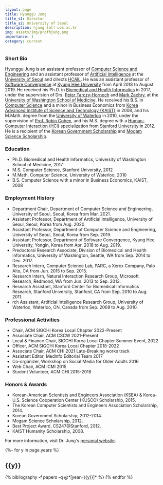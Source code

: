 ```yaml
---
layout: page
title: Hyunggu Jung
title_s1: Director
title_s2: University of Seoul
description: hjung [at] uos.ac.kr
img: assets/img/profhjung.png
importance: 1
category: current
---
```


### Short Bio
<p>Hyunggu Jung is an assistant professor of <a href="https://www.uos.ac.kr/engineering/depart/cs/welcome.do">Computer Science and Engineering</a> and an assistant professor
of <a href="https://www.uos.ac.kr/engineering/depart/ai/welcome.do">Artificial Intelligence</a> at the <a href="https://www.uos.ac.kr/en/main.do">University of Seoul</a>
    and directs <a href="http://hcail.github.io">HCAIL</a>.
    He was an assistant professor of <a href="http://swcon.khu.ac.kr/">Software Convergence</a> at <a href="http://www.khu.ac.kr/eng">Kyung Hee University</a> from April 2018 to August 2019.
    He received his Ph.D. in <a href="http://www.bhi.washington.edu">Biomedical and Health Informatics</a> in 2017, under the supervision of Drs. <a href="http://faculty.washington.edu/pth">Peter Tarczy-Hornoch</a> and <a href="https://www.hcde.washington.edu/zachry">Mark Zachry</a>, at the <a href="http://www.uwmedicine.org">University of Washington School of Medicine</a>. He received his B.S. in <a href="https://cs.kaist.ac.kr">Computer Science</a> and a minor in Business Economics from <a href="http://www.kaist.edu/html/en/index.html">Korea Advanced Institute of Science and Technology (KAIST)</a> in 2008, and his M.Math. degree from the <a href="https://uwaterloo.ca">University of Waterloo</a> in 2010, under the supervision of <a href="https://cs.uwaterloo.ca/~rcohen/">Prof. Robin Cohen</a>, and his M.S. degree with a <a href="http://hci.stanford.edu">Human-Computer Interaction (HCI)</a> specialization from <a href="http://www.stanford.edu">Stanford University</a> in 2012.
    He is a recipient of the <a href="http://www.niied.go.kr/user/nd76648.do">Korean Government Scholarship</a> and <a href="http://mogamfoundation.or.kr">Mogam Science Scholarship</a>.</p>

### Education
<ul>
<li>Ph.D. Biomedical and Health Informatics, University of Washington School of Medicine, 2017
</li>
<li>M.S. Computer Science, Stanford University, 2012
</li>
<li>M.Math. Computer Science, University of Waterloo, 2010
</li>
<li>B.S. Computer Science with a minor in Business Economics, KAIST, 2008
</li>
</ul>

### Employment History
<ul>
<li>Department Chair, Department of Computer Science and Engineering, University of Seoul, Seoul, Korea from Mar. 2021.
</li><li>
Assistant Professor, Department of Artificial Intelligence, University of Seoul, Seoul, Korea from Aug. 2020.
</li><li>
Assistant Professor, Department of Computer Science and Engineering, University of Seoul, Seoul, Korea from Sep. 2019.
</li><li>
Assistant Professor, Department of Software Convergence, Kyung Hee University, Yongin, Korea from Apr. 2018 to Aug. 2019.
</li><li>
Predoctoral Research Associate, Division of Biomedical and Health Informatics, University of Washington, Seattle, WA from Sep. 2014 to Dec. 2017.
</li><li>
Research Intern, Computer Science Lab, PARC, a Xerox Company, Palo Alto, CA from Jun. 2015 to Sep. 2015.
</li><li>
Research Intern, Natural Interaction Research Group, Microsoft Research, Redmond, WA from Jun. 2013 to Sep. 2013.
</li><li>
Research Assistant, Stanford Center for Biomedical Informatics Research, Stanford University, Stanford, CA from Sep. 2010 to Aug. 2011.
</li><li>rch Assistant, Artificial Intelligence Research Group, University of Waterloo, Waterloo, ON, Canada from Sep. 2008 to Aug. 2010.
</li>
</ul>

### Professional Activities
<ul>

<li>
Chair, ACM SIGCHI Korea Local Chapter 2022-Present
</li>

<li>
Associate Chair, ACM CSCW 2021-Present
</li>


<li>
Local & Finance Chair, SIGCHI Korea Local Chapter Summer Event, 2022
</li>

<li>
Officer, ACM SIGCHI Korea Local Chapter 2018-2022
</li>

<li>Associate Chair, ACM CHI 2021 Late-Breaking works track
</li>

<li>Assistant Editor, MedInfo Editorial Team 2017
</li>

<li>
Co-organizer, Workshop on Social Media for Older Adults 2016
</li>

<li>
Web Chair, ACM ICMI 2015
</li>

<li>
Student Volunteer, ACM CHI 2015-2018
</li>

</ul>

### Honors & Awards
<ul>
<li>
Korean-American Scientists and Engineers Association (KSEA) & Korea-U.S. Science Cooperation Center (KUSCO) Scholarship, 2015.
</li><li>
The Korean Computer Scientists and Engineers Association Scholarship, 2014.
</li><li>
Korean Government Scholarship, 2012-2014.
</li><li>
Mogam Science Scholarship, 2012.
</li><li>
Best Project Award, CS247@Stanford, 2012.
</li><li>
KAIST Humanity Scholarship, 2008.
</li></ul>

For more information, visit Dr. Jung's [personal website](http://hyunggujung.com/).

<!-- _pages/publications.md -->
<div class="publications">

{%- for y in page.years %}
  <h2 class="year">{{y}}</h2>
  {% bibliography -f papers -q @*[year={{y}}]* %}
{% endfor %}

</div>
